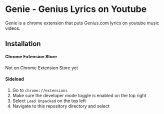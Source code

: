 # Genie - Genius Lyrics on Youtube

Genie is a chrome extension that puts Genius.com lyrics on youtube music videos.

## Installation

#### Chrome Extension Store

Not on Chrome Extension Store yet

#### Sideload

1. Go to `chrome://extensions`
2. Make sure the developer mode toggle is enabled on the top right
3. Select `Load Unpacked` on the top left
4. Navigate to this repository directory and select 